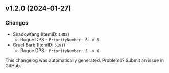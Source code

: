 ## v1.2.0 (2024-01-27)



### Changes

* Shadowfang (ItemID: `1482`)
  * Rogue DPS - `PriorityNumber: 6 -> 5`
* Cruel Barb (ItemID: `5191`)
  * Rogue DPS - `PriorityNumber: 5 -> 6`


This changelog was automatically generated. Problems? Submit an issue in GitHub.

